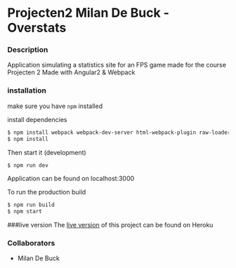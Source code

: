 # Projecten2 Milan De Buck - Overstats
### Description
Application simulating a statistics site  for an FPS game made for the course Projecten 2 Made with Angular2 & Webpack

### installation
 
make sure you have ` npm ` installed

install dependencies

```sh
$ npm install webpack webpack-dev-server html-webpack-plugin raw-loader ts-loader tslint-loader -g
$ npm install


```


Then start it (development)

```sh 
$ npm run dev
```
Application can be found on localhost:3000



To run the production build


```sh 
$ npm run build
$ npm start
```

###live version
The [live version](https://overstats-angular2.herokuapp.com/ "Overstats") of this project can be found on Heroku


### Collaborators
- Milan De Buck
